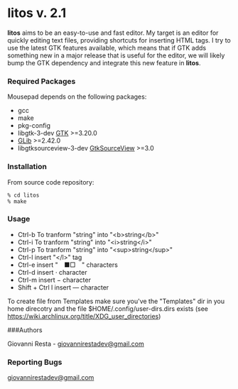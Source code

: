 # litos v. 2.1

**litos** aims to be an easy-to-use and fast editor. My target is an
editor for quickly editing text files, providing shortcuts for inserting HTML tags. I try to use the latest
GTK features available, which means that if GTK adds something new in a major
release that is useful for the editor, we will likely bump the GTK dependency
and integrate this new feature in **litos**.

### Required Packages 

Mousepad depends on the following packages:

* gcc
* make
* pkg-config
* libgtk-3-dev [GTK](https://www.gtk.org) >=3.20.0
* [GLib](https://wiki.gnome.org/Projects/GLib) >=2.42.0
* libgtksourceview-3-dev [GtkSourceView](https://wiki.gnome.org/Projects/GtkSourceView) >=3.0

### Installation

From source code repository: 

    % cd litos
    % make

### Usage

* Ctrl-b To tranform "string" into "&lt;b&gt;string&lt;/b&gt;"
* Ctrl-i To tranform "string" into "&lt;i&gt;string&lt;/i&gt;"
* Ctrl-p To tranform "string" into "&lt;sup&gt;string&lt;/sup&gt;"
* Ctrl-l insert "&lt;/l&gt;" tag
* Ctrl-e insert "&emsp;■□&emsp;" characters
* Ctrl-d insert ⋅ character
* Ctrl-m insert − character
* Shift + Ctrl l insert — character

To create file from Templates make sure you've the "Templates" dir in you home direcotry and the file $HOME/.config/user-dirs.dirs exists (see https://wiki.archlinux.org/title/XDG_user_directories)

###Authors

Giovanni Resta - giovannirestadev@gmail.com

### Reporting Bugs

giovannirestadev@gmail.com
